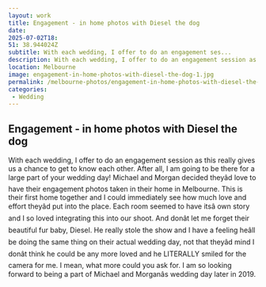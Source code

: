```yaml
---
layout: work
title: Engagement - in home photos with Diesel the dog
date: 
2025-07-02T18: 
51: 38.944024Z
subtitle: With each wedding, I offer to do an engagement ses...
description: With each wedding, I offer to do an engagement session as this really gives us a chance to get to know each other. After all, I am going to be there for a large part of your wedding day!
location: Melbourne
image: engagement-in-home-photos-with-diesel-the-dog-1.jpg
permalink: /melbourne-photos/engagement-in-home-photos-with-diesel-the-dog/
categories:
 - Wedding
---
```


## Engagement - in home photos with Diesel the dog

With each wedding, I offer to do an engagement session as this really gives us a chance to get to know each other. After all, I am going to be there for a large part of your wedding day! Michael and Morgan decided theyâd love to have their engagement photos taken in their home in Melbourne. This is their first home together and I could immediately see how much love and effort theyâd put into the place. Each room seemed to have itsâ own story and I so loved integrating this into our shoot. And donât let me forget their beautiful fur baby, Diesel. He really stole the show and I have a feeling heâll be doing the same thing on their actual wedding day, not that theyâd mind I donât think he could be any more loved and he LITERALLY smiled for the camera for me. I mean, what more could you ask for. I am so looking forward to being a part of Michael and Morganâs wedding day later in 2019.
